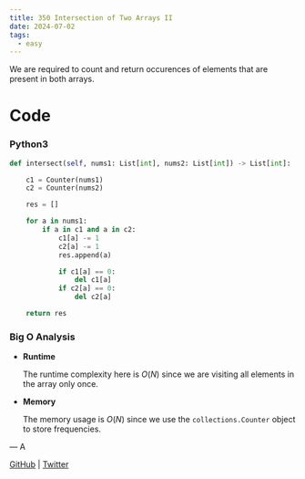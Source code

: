 ```yaml
---
title: 350 Intersection of Two Arrays II
date: 2024-07-02
tags:
  - easy
---
```


We are required to count and return occurences of elements that are present in both arrays.

# Code

### Python3

```python
def intersect(self, nums1: List[int], nums2: List[int]) -> List[int]:

    c1 = Counter(nums1)
    c2 = Counter(nums2)

    res = []

    for a in nums1:
        if a in c1 and a in c2:
            c1[a] -= 1
            c2[a] -= 1
            res.append(a)

            if c1[a] == 0:
                del c1[a]
            if c2[a] == 0:
                del c2[a]

    return res
```

### Big O Analysis

- **Runtime**

  The runtime complexity here is $O(N)$ since we are visiting all elements in the array only once.

- **Memory**

  The memory usage is $O(N)$ since we use the `collections.Counter` object to store frequencies.

— A

[GitHub](https://github.com/athkdev) | [Twitter](https://twitter.com/athkdev)
